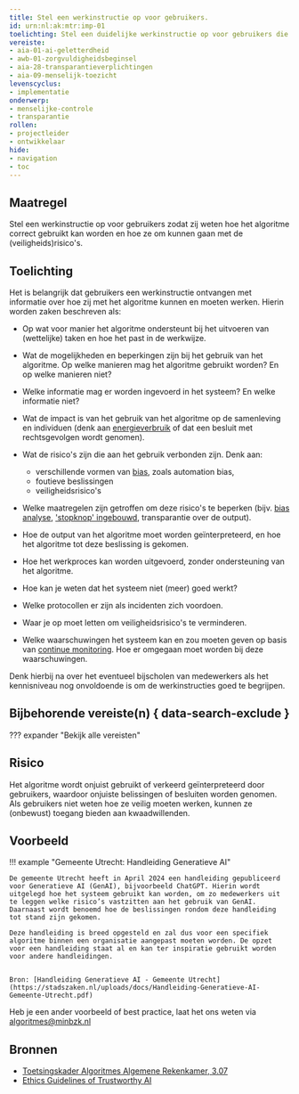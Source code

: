 ```yaml
---
title: Stel een werkinstructie op voor gebruikers.
id: urn:nl:ak:mtr:imp-01
toelichting: Stel een duidelijke werkinstructie op voor gebruikers die het algoritme gaan toepassen. 
vereiste:
- aia-01-ai-geletterdheid
- awb-01-zorgvuldigheidsbeginsel
- aia-28-transparantieverplichtingen
- aia-09-menselijk-toezicht
levenscyclus: 
- implementatie
onderwerp: 
- menselijke-controle
- transparantie
rollen:
- projectleider
- ontwikkelaar
hide:
- navigation
- toc
---
```


<!-- Let op! onderstaande regel met 'tags' niet weghalen! Deze maakt automatisch de knopjes op basis van de metadata  -->
<!-- tags -->

## Maatregel
Stel een werkinstructie op voor gebruikers zodat zij weten hoe het algoritme correct gebruikt kan worden en hoe ze om kunnen gaan met de (veiligheids)risico's. 

## Toelichting
Het is belangrijk dat gebruikers een werkinstructie ontvangen met informatie over hoe zij met het algoritme kunnen en moeten werken. Hierin worden zaken beschreven als:

- Op wat voor manier het algoritme ondersteunt bij het uitvoeren van (wettelijke) taken en hoe het past in de werkwijze. 
- Wat de mogelijkheden en beperkingen zijn bij het gebruik van het algoritme. Op welke manieren mag het algoritme gebruikt worden? En op welke manieren niet?
- Welke informatie mag er worden ingevoerd in het systeem? En welke informatie niet?
- Wat de impact is van het gebruik van het algoritme op de samenleving en individuen (denk aan [energieverbruik](7-mon-06-meten-milieu-impact.md) of dat een besluit met rechtsgevolgen wordt genomen).
- Wat de risico's zijn die aan het gebruik verbonden zijn. Denk aan:

    - verschillende vormen van [bias](../../onderwerpen/bias-en-non-discriminatie.md), zoals automation bias, 
    - foutieve beslissingen
    - veiligheidsrisico's

- Welke maatregelen zijn getroffen om deze risico's te beperken (bijv. [bias analyse](5-ver-03-biasanalyse.md), ['stopknop' ingebouwd](4-owk-02-stopzetten-gebruik.md), transparantie over de output).
- Hoe de output van het algoritme moet worden geïnterpreteerd, en hoe het algoritme tot deze beslissing is gekomen. 
- Hoe het werkproces kan worden uitgevoerd, zonder ondersteuning van het algoritme.
- Hoe kan je weten dat het systeem niet (meer) goed werkt? 
- Welke protocollen er zijn als incidenten zich voordoen.
- Waar je op moet letten om veiligheidsrisico's te verminderen. 
- Welke waarschuwingen het systeem kan en zou moeten geven op basis van [continue monitoring](7-mon-07-plan-continue-monitoring.md). Hoe er omgegaan moet worden bij deze waarschuwingen. 
	
Denk hierbij na over het eventueel bijscholen van medewerkers als het kennisniveau nog onvoldoende is om de werkinstructies goed te begrijpen. 

## Bijbehorende vereiste(n) { data-search-exclude }
<!-- Let op! onderstaande regel met 'list_vereisten_on_maatregelen_page' niet weghalen! Deze maakt automatisch een lijst van bijbehorende verseisten op basis van de metadata  -->
??? expander "Bekijk alle vereisten"
	<!-- list_vereisten_on_maatregelen_page -->


## Risico 
<!-- vul hier het specifieke risico in dat kan worden gemitigeerd met behulp van deze maatregel -->

Het algoritme wordt onjuist gebruikt of verkeerd geïnterpreteerd door gebruikers, waardoor onjuiste belissingen of besluiten worden genomen. Als gebruikers niet weten hoe ze veilig moeten werken, kunnen ze (onbewust) toegang bieden aan kwaadwillenden. 

## Voorbeeld
<!-- Voeg hier een voorbeeld toe, door er bijvoorbeeld naar te verwijzen -->
!!! example "Gemeente Utrecht: Handleiding Generatieve AI"

 
	De gemeente Utrecht heeft in April 2024 een handleiding gepubliceerd voor Generatieve AI (GenAI), bijvoorbeeld ChatGPT. Hierin wordt uitgelegd hoe het systeem gebruikt kan worden, om zo medewerkers uit te leggen welke risico’s vastzitten aan het gebruik van GenAI. Daarnaast wordt benoemd hoe de beslissingen rondom deze handleiding tot stand zijn gekomen. 

	Deze handleiding is breed opgesteld en zal dus voor een specifiek algoritme binnen een organisatie aangepast moeten worden. De opzet voor een handleiding staat al en kan ter inspiratie gebruikt worden voor andere handleidingen.

	
	Bron: [Handleiding Generatieve AI - Gemeente Utrecht](https://stadszaken.nl/uploads/docs/Handleiding-Generatieve-AI-Gemeente-Utrecht.pdf)

Heb je een ander voorbeeld of best practice, laat het ons weten via [algoritmes@minbzk.nl](mailto:algoritmes@minbzk.nl)


## Bronnen 
- [Toetsingskader Algoritmes Algemene Rekenkamer, 3.07](https://www.rekenkamer.nl/onderwerpen/algoritmes/documenten/publicaties/2024/05/15/het-toetsingskader-aan-de-slag)
- [Ethics Guidelines of Trustworthy AI](https://op.europa.eu/en/publication-detail/-/publication/d3988569-0434-11ea-8c1f-01aa75ed71a1)
